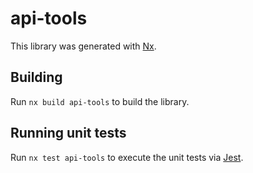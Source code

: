 # api-tools

This library was generated with [Nx](https://nx.dev).

## Building

Run `nx build api-tools` to build the library.

## Running unit tests

Run `nx test api-tools` to execute the unit tests via [Jest](https://jestjs.io).
